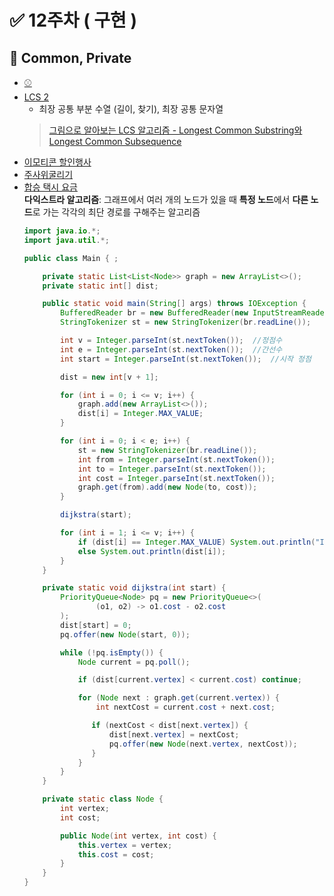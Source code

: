# ✅ 12주차 ( 구현 )

## 📝 Common, Private

- [⚾️](https://www.acmicpc.net/problem/17281)
- [LCS 2](https://www.acmicpc.net/problem/9252)
	- 최장 공통 부분 수열 (길이, 찾기), 최장 공통 문자열
	> [그림으로 알아보는 LCS 알고리즘 - Longest Common Substring와 Longest Common Subsequence](https://velog.io/@emplam27/%EC%95%8C%EA%B3%A0%EB%A6%AC%EC%A6%98-%EA%B7%B8%EB%A6%BC%EC%9C%BC%EB%A1%9C-%EC%95%8C%EC%95%84%EB%B3%B4%EB%8A%94-LCS-%EC%95%8C%EA%B3%A0%EB%A6%AC%EC%A6%98-Longest-Common-Substring%EC%99%80-Longest-Common-Subsequence#%EC%B5%9C%EC%9E%A5-%EA%B3%B5%ED%86%B5-%EB%AC%B8%EC%9E%90%EC%97%B4longest-common-substring)
- [이모티콘 할인행사](https://school.programmers.co.kr/learn/courses/30/lessons/150368)
- [주사위굴리기](https://www.acmicpc.net/problem/23288)
- [합승 택시 요금](https://school.programmers.co.kr/learn/courses/30/lessons/72413)  
 	**다익스트라 알고리즘**: 그래프에서 여러 개의 노드가 있을 때 **특정 노드**에서 **다른 노드**로 가는 각각의 최단 경로를 구해주는 알고리즘
	```java
	import java.io.*;
	import java.util.*;
	
	public class Main { ;
	
	    private static List<List<Node>> graph = new ArrayList<>();
	    private static int[] dist;
	
	    public static void main(String[] args) throws IOException {
	        BufferedReader br = new BufferedReader(new InputStreamReader(System.in));
	        StringTokenizer st = new StringTokenizer(br.readLine());
	
	        int v = Integer.parseInt(st.nextToken());  //정점수
	        int e = Integer.parseInt(st.nextToken());  //간선수
	        int start = Integer.parseInt(st.nextToken());  //시작 정점
	
	        dist = new int[v + 1];
	
	        for (int i = 0; i <= v; i++) {
	            graph.add(new ArrayList<>());
	            dist[i] = Integer.MAX_VALUE;
	        }
	
	        for (int i = 0; i < e; i++) {
	            st = new StringTokenizer(br.readLine());
	            int from = Integer.parseInt(st.nextToken());
	            int to = Integer.parseInt(st.nextToken());
	            int cost = Integer.parseInt(st.nextToken());
	            graph.get(from).add(new Node(to, cost));
	        }
	
	        dijkstra(start);
	
	        for (int i = 1; i <= v; i++) {
	            if (dist[i] == Integer.MAX_VALUE) System.out.println("INF");
	            else System.out.println(dist[i]);
	        }
	    }
	
	    private static void dijkstra(int start) {
	        PriorityQueue<Node> pq = new PriorityQueue<>(
	                (o1, o2) -> o1.cost - o2.cost
	        );
	        dist[start] = 0;
	        pq.offer(new Node(start, 0));
	
	        while (!pq.isEmpty()) {
	            Node current = pq.poll();
	
	            if (dist[current.vertex] < current.cost) continue;
	
	            for (Node next : graph.get(current.vertex)) {
	                int nextCost = current.cost + next.cost;
	
	               if (nextCost < dist[next.vertex]) {
	                   dist[next.vertex] = nextCost;
	                   pq.offer(new Node(next.vertex, nextCost));
	               }
	            }
	        }
	    }
	
	    private static class Node {
	        int vertex;
	        int cost;
	
	        public Node(int vertex, int cost) {
	            this.vertex = vertex;
	            this.cost = cost;
	        }
	    }
	}
	```  
